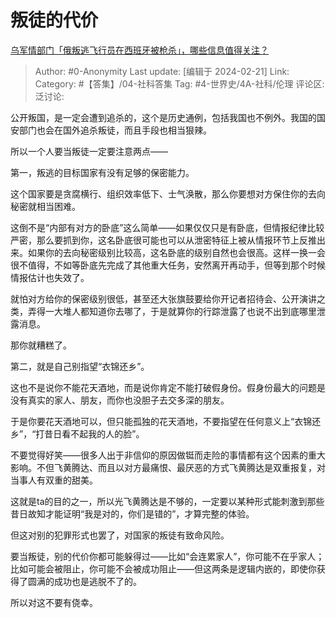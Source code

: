 # 叛徒的代价
[乌军情部门「俄叛逃飞行员在西班牙被枪杀」，哪些信息值得关注？](https://www.zhihu.com/question/645057153/answer/3403637217)

> Author: #0-Anonymity
> Last update: [编辑于 2024-02-21]
> Link:
> Category: #【答集】/04-社科答集
> Tag: #4-世界史/4A-社科/伦理 
> 评论区:
> 泛讨论:

公开叛国，是一定会遭到追杀的，这个是历史通例，包括我国也不例外。我国的国安部门也会在国外追杀叛徒，而且手段也相当狠辣。

所以一个人要当叛徒一定要注意两点——

第一，叛逃的目标国家有没有足够的保密能力。

这个国家要是贪腐横行、组织效率低下、士气涣散，那么你要想对方保住你的去向秘密就相当困难。

这倒不是“内部有对方的卧底”这么简单——如果仅仅只是有卧底，但情报纪律比较严密，那么要抓到你，这名卧底很可能也可以从泄密特征上被从情报环节上反推出来。如果你的去向秘密级别比较高，这名卧底的级别自然也会很高。这样一换一会很不值得，不如等卧底先完成了其他重大任务，安然离开再动手，但等到那个时候情报估计也失效了。

就怕对方给你的保密级别很低，甚至还大张旗鼓要给你开记者招待会、公开演讲之类，弄得一大堆人都知道你去哪了，于是就算你的行踪泄露了也说不出到底哪里泄露消息。

那你就糟糕了。

第二，就是自己别指望“衣锦还乡”。

这也不是说你不能花天酒地，而是说你肯定不能打破假身份。假身份最大的问题是没有真实的家人、朋友，而你也没胆子去交多深的朋友。

于是你要花天酒地可以，但只能孤独的花天酒地，不要指望在任何意义上“衣锦还乡”，“打昔日看不起我的人的脸”。

不要觉得好笑——很多人出于非信仰的原因做铤而走险的事情都有这个因素的重大影响。不但飞黄腾达、而且以对方最痛恨、最厌恶的方式飞黄腾达是双重报复，对当事人有双重的甜美。

这就是ta的目的之一，所以光飞黄腾达是不够的，一定要以某种形式能刺激到那些昔日故知才能证明“我是对的，你们是错的”，才算完整的体验。

但这对别的犯罪形式也罢了，对国家的叛徒有致命风险。

要当叛徒，别的代价你都可能躲得过——比如“会连累家人”，你可能不在乎家人；比如可能会被阻止，你可能不会被成功阻止——但这两条是逻辑内嵌的，即使你获得了圆满的成功也是逃脱不了的。

所以对这不要有侥幸。
